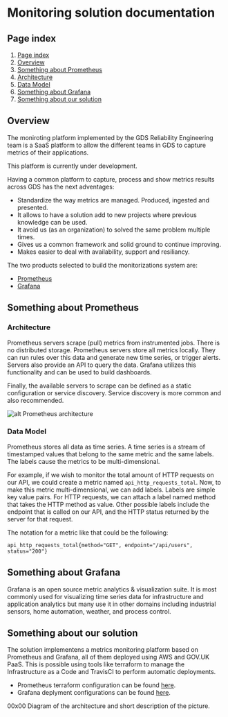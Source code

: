 # Monitoring solution documentation

## Page index
1. [Page index](./#page-index)
2. [Overview](./#overview)
3. [Something about Prometheus](./#something-about-prometheus)
  1. [Architecture](./#architecture)
  2. [Data Model](./#data-model)
4. [Something about Grafana](./#something-about-grafana)
5. [Something about our solution](./#something-about-our-solution)

## Overview

The moniroting platform implemented by the GDS Reliability Engineering team is a SaaS platform to allow the different teams in GDS to capture metrics of their applications.

This platform is currently under development.

Having a common platform to capture, process and show metrics results across GDS has the next adventages:
* Standardize the way metrics are managed. Produced, ingested and presented.
* It allows to have a solution add to new projects where previous knowledge can be used.
* It avoid us (as an organization) to solved the same problem multiple times.
* Gives us a common framework and solid ground to continue improving.
* Makes easier to deal with availability, support and resiliancy.

The two products selected to build the monitorizations system are:
* [Prometheus](https://prometheus.io/)
* [Grafana](https://grafana.com/)

## Something about Prometheus

### Architecture

Prometheus servers scrape (pull) metrics from instrumented jobs. There is no distributed storage. Prometheus servers store all metrics locally. They can run rules over this data and generate new time series, or trigger alerts. Servers also provide an API to query the data. Grafana utilizes this functionality and can be used to build dashboards.

Finally, the available servers to scrape can be defined as a static configuration or service discovery. Service discovery is more common and also recommended.

![alt Prometheus architecture](https://prometheus.io/assets/architecture.svg "Prometheus architecture")

### Data Model

Prometheus stores all data as time series. A time series is a stream of timestamped values that belong to the same metric and the same labels. The labels cause the metrics to be multi-dimensional.

For example, if we wish to monitor the total amount of HTTP requests on our API, we could create a metric named `api_http_requests_total`. Now, to make this metric multi-dimensional, we can add labels. Labels are simple key value pairs. For HTTP requests, we can attach a label named method that takes the HTTP method as value. Other possible labels include the endpoint that is called on our API, and the HTTP status returned by the server for that request.

The notation for a metric like that could be the following:

`api_http_requests_total{method="GET", endpoint="/api/users", status="200"}`

## Something about Grafana

Grafana is an open source metric analytics & visualization suite. It is most commonly used for visualizing time series data for infrastructure and application analytics but many use it in other domains including industrial sensors, home automation, weather, and process control.


## Something about our solution

The solution implementens a metrics monitoring platform based on Prometheus and Grafana, all of them deployed using AWS and GOV.UK PaaS. This is possible using tools like terraform to manage the Infrastructure as a Code and TravisCI to perform automatic deployments.

* Prometheus terraform configuration can be found [here](https://github.com/alphagov/prometheus-aws-configuration).
* Grafana deplyment configurations can be found [here](https://github.com/alphagov/grafana-paas).

00x00 Diagram of the architecture and short description of the picture.


